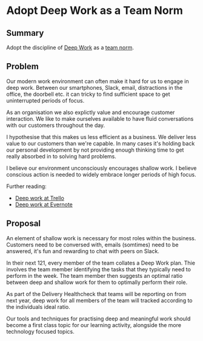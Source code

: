 # Adopt Deep Work as a Team Norm

## Summary

Adopt the discipline of [Deep Work](https://blog.evernote.com/blog/2017/02/23/deep-work-matters-distracted-world/) as a [team norm](https://github.com/madetech/handbook#team-norms).


## Problem

Our modern work environment can often make it hard for us to engage in deep work. Between our smartphones, Slack, email, distractions in the office, the doorbell etc. it can tricky to find sufficient space to get uninterrupted periods of focus.

As an organisation we also explictly value and encourage customer interaction. We like to make ourselves available to have fluid conversations with our customers throughout the day.

I hypothesise that this makes us less efficient as a business. We deliver less value to our customers than we're capable. In many cases it's holding back our personal development by not providing enough thinking time to get really absorbed in to solving hard problems.

I believe our environment unconsciously encourages shallow work. I believe conscious action is needed to widely embrace longer periods of high focus.

Further reading:

- [Deep work at Trello](https://blog.trello.com/deep-work-productivity-interview-with-cal-newport?utm_source=newsletter&utm_medium=email&utm_campaign=december2017_ENnewsletter)
- [Deep work at Evernote](https://blog.evernote.com/blog/2017/02/23/deep-work-matters-distracted-world/)

## Proposal

An element of shallow work is necessary for most roles within the business. Customers need to be conversed with, emails (somtimes) need to be answered, it's fun and rewarding to chat with peers on Slack.

In their next 121, every member of the team collates a Deep Work plan. Thie involves the team member identifying the tasks that they typically need to perform in the week. The team member then suggests an optimal ratio between deep and shallow work for them to optimally perform their role.

As part of the Delivery Healthcheck that teams will be reporting on from next year, deep work for all members of the team will tracked according to the individuals ideal ratio.

Our tools and techniques for practising deep and meaningful work should become a first class topic for our learning activity, alongside the more technology focused topics.
